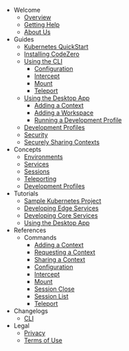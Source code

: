 <!-- Keep the *.md file extensions for broken link checking -->
- Welcome
  - [Overview](/welcome/overview.md)
  - [Getting Help](/welcome/getting-help.md)
  - [About Us](/welcome/about-us.md)
- Guides
  - [Kubernetes QuickStart](/guides/kubernetes-quickstart.md)
  - [Installing CodeZero](/guides/installing.md)
  - [Using the CLI](/guides/using-cli.md)
    - [Configuration](/guides/commands/configuration.md)
    - [Intercept](/guides/commands/intercept.md)
    - [Mount](/guides/commands/mount.md)
    - [Teleport](/guides/commands/teleport.md)
  - [Using the Desktop App](/guides/using-desktop-app.md)
    - [Adding a Context](/guides/usage/adding-a-context.md)
    - [Adding a Workspace](/guides/usage/adding-a-workspace.md)
    - [Running a Development Profile](/guides/usage/running-a-dev-profile.md)
  - [Development Profiles](/guides/development-profiles.md)
  - [Security](/guides/security.md)
  - [Securely Sharing Contexts](/guides/usage/securely-sharing-contexts.md)
- Concepts
  - [Environments](/concepts/environments.md)
  - [Services](/concepts/services.md)
  - [Sessions](/concepts/sessions.md)
  - [Teleporting](/concepts/teleporting.md)
  - [Development Profiles](/concepts/profiles.md)
- Tutorials
  - [Sample Kubernetes Project](/tutorials/sample-project.md)
  - [Developing Edge Services](/tutorials/edge.md)
  - [Developing Core Services](/tutorials/core.md)
  - [Using the Desktop App](/tutorials/desktop-app)
- References
  - Commands
    - [Adding a Context](/references/context-add.md)
    - [Requesting a Context](/references/context-request.md)
    - [Sharing a Context](/references/context-share.md)
    - [Configuration](/references/configuration.md)
    - [Intercept](/references/intercept.md)
    - [Mount](/references/mount.md)
    - [Session Close](/references/session-close.md)
    - [Session List](/references/session-list.md)
    - [Teleport](/references/teleport.md)
- Changelogs
  - [CLI](/changelogs/cli.md)
- Legal
  - [Privacy](https://codezero.io/privacy)
  - [Terms of Use](https://codezero.io/terms)
